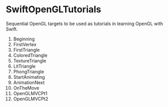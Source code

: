 # SwiftOpenGLTutorials
Sequential OpenGL targets to be used as tutorials in learning OpenGL with Swift.

01. Beginning
02. FirstVertex
03. FirstTriangle
04. ColoredTriangle
05. TextureTriangle
06. LitTriangle
07. PhongTriangle
08. StartAnimating
09. AnimationNext
10. OnTheMove
11. OpenGLMVCPt1
12. OpenGLMVCPt2
